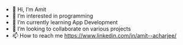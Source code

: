 - 👋 Hi, I’m Amit
- 👀 I’m interested in programming
- 🌱 I’m currently learning App Development
- 💞️ I’m looking to collaborate on various projects
- 📫 How to reach me https://www.linkedin.com/in/amit--acharjee/

<!---
Grey-Coder/Grey-Coder is a ✨ special ✨ repository because its `README.md` (this file) appears on your GitHub profile.
You can click the Preview link to take a look at your changes.
--->

